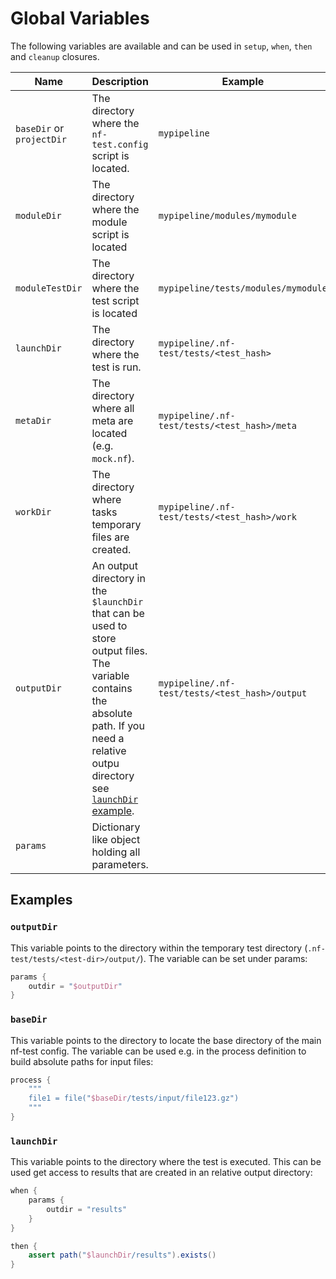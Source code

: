 # Global Variables

The following variables are available and can be used in `setup`, `when`, `then` and `cleanup` closures.

|Name|Description| Example |
|---|---|---|
|`baseDir` or<br/>`projectDir`| The directory where the `nf-test.config` script is located. | `mypipeline`|
|`moduleDir`| The directory where the module script is located  | `mypipeline/modules/mymodule` |
|`moduleTestDir`| The directory where the test script is located  | `mypipeline/tests/modules/mymodule` |
|`launchDir`| The directory where the test is run. | `mypipeline/.nf-test/tests/<test_hash>` |
|`metaDir`| The directory where all meta are located (e.g. `mock.nf`).| `mypipeline/.nf-test/tests/<test_hash>/meta` |
|`workDir`| The directory where tasks temporary files are created.| `mypipeline/.nf-test/tests/<test_hash>/work` |
|`outputDir`| An output directory in the `$launchDir` that can be used to store output files. The variable contains the absolute path. If you need a relative outpu directory see [`launchDir` example](#launchdir). | `mypipeline/.nf-test/tests/<test_hash>/output` |
|`params`| Dictionary like object holding all parameters. | |

## Examples

### `outputDir`

This variable points to the directory within the temporary test directory (`.nf-test/tests/<test-dir>/output/`). The variable can be set under params:

```Groovy
params {
    outdir = "$outputDir"
}
```

### `baseDir`

This variable points to the directory to locate the base directory of the main nf-test config. The variable can be used e.g. in the process definition to build absolute paths for input files:

```Groovy
process {
    """
    file1 = file("$baseDir/tests/input/file123.gz")
    """
}
```

### `launchDir`

This variable points to the directory where the test is executed. This can be used get access to results that are created in an relative output directory:

```Groovy
when {
    params {
        outdir = "results"
    }
}
```

```Groovy
then {
    assert path("$launchDir/results").exists()
}

```